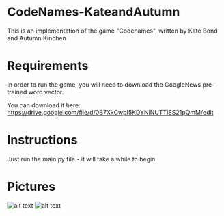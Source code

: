 # CodeNames-KateandAutumn

This is an implementation of the game "Codenames", written by Kate Bond and Autumn Kinchen

# Requirements
In order to run the game, you will need to download the GoogleNews pre-trained word vector.

You can download it here:
https://drive.google.com/file/d/0B7XkCwpI5KDYNlNUTTlSS21pQmM/edit

# Instructions

Just run the main.py file - it will take a while to begin.

# Pictures

![alt text](https://imgur.com/FAjx8tk)
![alt text](https://imgur.com/ZeKIHIj)


